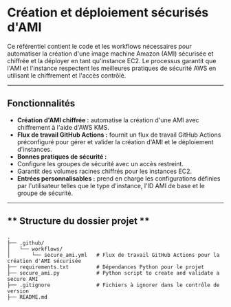  # Création et déploiement sécurisés d'AMI

Ce référentiel contient le code et les workflows nécessaires pour automatiser la création d'une image machine Amazon (AMI) sécurisée et chiffrée et la déployer en tant qu'instance EC2. Le processus garantit que l'AMI et l'instance respectent les meilleures pratiques de sécurité AWS en utilisant le chiffrement et l'accès contrôlé.

---

## **Fonctionnalités**
- **Création d'AMI chiffrée :** automatise la création d'une AMI avec chiffrement à l'aide d'AWS KMS.
- **Flux de travail GitHub Actions :** fournit un flux de travail GitHub Actions préconfiguré pour gérer et valider la création d'AMI et le déploiement d'instances.
- **Bonnes pratiques de sécurité :**
- Configure les groupes de sécurité avec un accès restreint.
- Garantit des volumes racines chiffrés pour les instances EC2.
- **Entrées personnalisables :** prend en charge les configurations définies par l'utilisateur telles que le type d'instance, l'ID AMI de base et le groupe de sécurité.

---

## ** Structure du dossier  projet **
```plaintext
.
├── .github/
│   └── workflows/
│       └── secure_ami.yml   # Flux de travail GitHub Actions pour la création d'AMI sécurisée
├── requirements.txt         # Dépendances Python pour le projet
├── secure_ami.py            # Python script to create and validate a secure AMI
├── .gitignore               # Fichiers à ignorer dans le contrôle de version
├── README.md                
